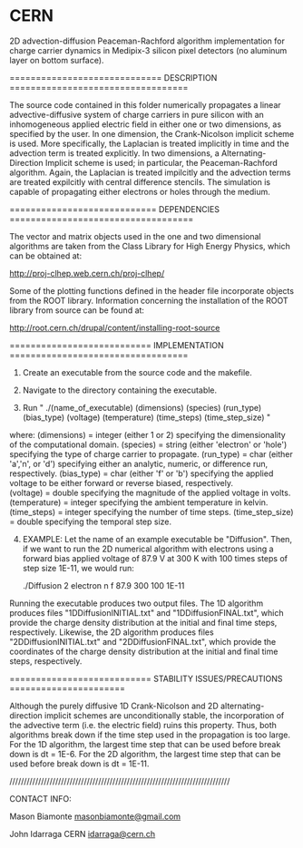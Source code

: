 CERN
====

2D advection-diffusion Peaceman-Rachford algorithm implementation for charge carrier dynamics in Medipix-3 silicon pixel detectors (no aluminum layer on bottom surface).


============================= DESCRIPTION ==================================

The source code contained in this folder numerically propagates a linear
advective-diffusive system of charge carriers in pure silicon with an 
inhomogeneous applied electric field in either one or two dimensions, as 
specified by the user. In one dimension, the Crank-Nicolson implicit scheme
is used. More specifically, the Laplacian is treated implicitly in time
and the advection term is treated explicitly. In two dimensions, a 
Alternating-Direction Implicit scheme is used; in particular, the Peaceman-Rachford algorithm. Again, the Laplacian is
treated impilcitly and the advection terms are treated expilcitly with
central difference stencils. The simulation is capable of propagating either
electrons or holes through the medium.


============================ DEPENDENCIES ===================================

The vector and matrix objects used in the one and two dimensional algorithms
are taken from the Class Library for High Energy Physics, which can be
obtained at:

http://proj-clhep.web.cern.ch/proj-clhep/

Some of the plotting functions defined in the header file incorporate objects
from the ROOT library. Information concerning the installation of the ROOT
library from source can be found at:
 
http://root.cern.ch/drupal/content/installing-root-source


=========================== IMPLEMENTATION ==================================

1. Create an executable from the source code and the makefile.

2. Navigate to the directory containing the executable.

3. Run " ./(name_of_executable) (dimensions) (species) (run_type) (bias_type) (voltage) (temperature) (time_steps) (time_step_size) "

where: (dimensions) = integer (either 1 or 2) specifying the dimensionality of the computational domain.
       (species) = string (either 'electron' or 'hole') specifying the type of charge carrier to propagate.
       (run_type) = char (either 'a','n', or 'd') specifying either an analytic, numeric, or difference run, respectively.
       (bias_type) = char (either 'f' or 'b') specifying the applied voltage to be either forward or reverse biased, respectively.  
       (voltage) = double specifying the magnitude of the applied voltage in volts.
       (temperature) = integer specifying the ambient temperature in kelvin.
       (time_steps) = integer specifying the number of time steps.
       (time_step_size) = double specifying the temporal step size.

4. EXAMPLE: Let the name of an example executable be "Diffusion". Then, if we want to run the 2D numerical algorithm with electrons using
a forward bias applied voltage of 87.9 V at 300 K with 100 times steps of step size 1E-11, we would run:

      ./Diffusion 2 electron n f 87.9 300 100 1E-11


Running the executable produces two output files. The 1D algorithm produces files "1DDiffusionINITIAL.txt" and "1DDiffusionFINAL.txt",
which provide the charge density distribution at the initial and final time steps, respectively. Likewise, the 2D algorithm produces 
files "2DDiffusionINITIAL.txt" and "2DDiffusionFINAL.txt", which provide the coordinates of the charge density distribution at the 
initial and final time steps, respectively. 

=========================== STABILITY ISSUES/PRECAUTIONS ======================

Although the purely diffusive 1D Crank-Nicolson and 2D alternating-direction 
implicit schemes are unconditionally stable, the incorporation of the advective
term (i.e. the electric field) ruins this property. Thus, both algorithms 
break down if the time step used in the propagation is too large. For the 1D
algorithm, the largest time step that can be used before break down is dt = 1E-6.
For the 2D algorithm, the largest time step that can be used before break down
is dt = 1E-11. 




/////////////////////////////////////////////////////////////////////////////


CONTACT INFO:

Mason Biamonte
masonbiamonte@gmail.com

John Idarraga
CERN
idarraga@cern.ch
